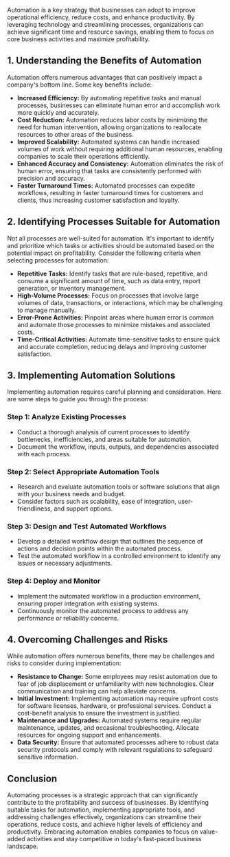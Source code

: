 
Automation is a key strategy that businesses can adopt to improve operational efficiency, reduce costs, and enhance productivity. By leveraging technology and streamlining processes, organizations can achieve significant time and resource savings, enabling them to focus on core business activities and maximize profitability.

1\. Understanding the Benefits of Automation
-------------------------------------------

Automation offers numerous advantages that can positively impact a company's bottom line. Some key benefits include:

* **Increased Efficiency:** By automating repetitive tasks and manual processes, businesses can eliminate human error and accomplish work more quickly and accurately.
* **Cost Reduction:** Automation reduces labor costs by minimizing the need for human intervention, allowing organizations to reallocate resources to other areas of the business.
* **Improved Scalability:** Automated systems can handle increased volumes of work without requiring additional human resources, enabling companies to scale their operations efficiently.
* **Enhanced Accuracy and Consistency:** Automation eliminates the risk of human error, ensuring that tasks are consistently performed with precision and accuracy.
* **Faster Turnaround Times:** Automated processes can expedite workflows, resulting in faster turnaround times for customers and clients, thus increasing customer satisfaction and loyalty.

2\. Identifying Processes Suitable for Automation
------------------------------------------------

Not all processes are well-suited for automation. It's important to identify and prioritize which tasks or activities should be automated based on the potential impact on profitability. Consider the following criteria when selecting processes for automation:

* **Repetitive Tasks:** Identify tasks that are rule-based, repetitive, and consume a significant amount of time, such as data entry, report generation, or inventory management.
* **High-Volume Processes:** Focus on processes that involve large volumes of data, transactions, or interactions, which may be challenging to manage manually.
* **Error-Prone Activities:** Pinpoint areas where human error is common and automate those processes to minimize mistakes and associated costs.
* **Time-Critical Activities:** Automate time-sensitive tasks to ensure quick and accurate completion, reducing delays and improving customer satisfaction.

3\. Implementing Automation Solutions
------------------------------------

Implementing automation requires careful planning and consideration. Here are some steps to guide you through the process:

### Step 1: Analyze Existing Processes

* Conduct a thorough analysis of current processes to identify bottlenecks, inefficiencies, and areas suitable for automation.
* Document the workflow, inputs, outputs, and dependencies associated with each process.

### Step 2: Select Appropriate Automation Tools

* Research and evaluate automation tools or software solutions that align with your business needs and budget.
* Consider factors such as scalability, ease of integration, user-friendliness, and support options.

### Step 3: Design and Test Automated Workflows

* Develop a detailed workflow design that outlines the sequence of actions and decision points within the automated process.
* Test the automated workflow in a controlled environment to identify any issues or necessary adjustments.

### Step 4: Deploy and Monitor

* Implement the automated workflow in a production environment, ensuring proper integration with existing systems.
* Continuously monitor the automated process to address any performance or reliability concerns.

4\. Overcoming Challenges and Risks
----------------------------------

While automation offers numerous benefits, there may be challenges and risks to consider during implementation:

* **Resistance to Change:** Some employees may resist automation due to fear of job displacement or unfamiliarity with new technologies. Clear communication and training can help alleviate concerns.
* **Initial Investment:** Implementing automation may require upfront costs for software licenses, hardware, or professional services. Conduct a cost-benefit analysis to ensure the investment is justified.
* **Maintenance and Upgrades:** Automated systems require regular maintenance, updates, and occasional troubleshooting. Allocate resources for ongoing support and enhancements.
* **Data Security:** Ensure that automated processes adhere to robust data security protocols and comply with relevant regulations to safeguard sensitive information.

Conclusion
----------

Automating processes is a strategic approach that can significantly contribute to the profitability and success of businesses. By identifying suitable tasks for automation, implementing appropriate tools, and addressing challenges effectively, organizations can streamline their operations, reduce costs, and achieve higher levels of efficiency and productivity. Embracing automation enables companies to focus on value-added activities and stay competitive in today's fast-paced business landscape.
